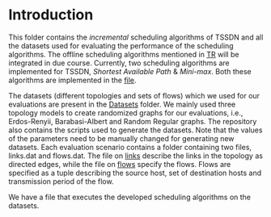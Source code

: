# Introduction
This folder contains the *incremental* scheduling algorithms of TSSDN and all the datasets used for evaluating the performance of the scheduling algorithms. The offline scheduling algorithms mentioned in [TR](http://goo.gl/8HtZXo) will be integrated in due course. Currently, two scheduling algorithms are implemented for TSSDN, *Shortest Available Path* & *Mini-max*. Both these algorithms are implemented in the [file](SchedulingAlgos.py).

The datasets (different topologies and sets of flows) which we used for our evaluations are present in the [Datasets](Datasets) folder. We mainly used three topology models to create randomized graphs for our evaluations, i.e., Erdos-Renyii, Barabasi-Albert and Random Regular graphs. The repository also contains the scripts used to generate the datasets. Note that the values of the parameters need to be manually changed for generating new datasets. Each evaluation scenario contains a folder containing two files, links.dat and flows.dat. The file on [links](./Datasets/RRG/RRG-s10-h50-d3-f100-mp1-md1-seed0-c1/links.dat) describe the links in the topology as directed edges, while the file on [flows](/Datasets/RRG/RRG-s10-h50-d3-f100-mp1-md1-seed0-c1/flows.dat) specify the flows. Flows are specified as a tuple describing the source host, set of destination hosts and transmission period of the flow.

We have a file that executes the developed scheduling algorithms on the datasets.
